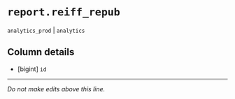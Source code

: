 # `report.reiff_repub`
`analytics_prod` | `analytics`

## Column details
* [bigint]    `id`

-------------------------------------------------------------------------------
*Do not make edits above this line.*
